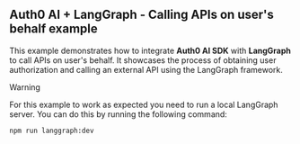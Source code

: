 ## Auth0 AI + LangGraph - Calling APIs on user's behalf example

This example demonstrates how to integrate **Auth0 AI SDK** with **LangGraph** to call APIs on user's behalf. It showcases the process of obtaining user authorization and calling an external API using the LangGraph framework.

> [!WARNING]
> For this example to work as expected you need to run a local LangGraph server. You can do this by running the following command:
> ```bash
> npm run langgraph:dev
> ```
